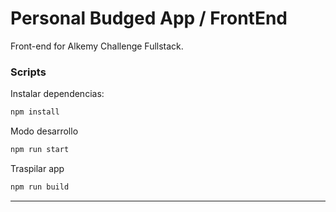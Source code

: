 # Personal Budged App / FrontEnd

Front-end for Alkemy Challenge Fullstack.

### Scripts

Instalar dependencias:
```sh
npm install
```

Modo desarrollo
```sh
npm run start
```

Traspilar app
```sh
npm run build
```

---
